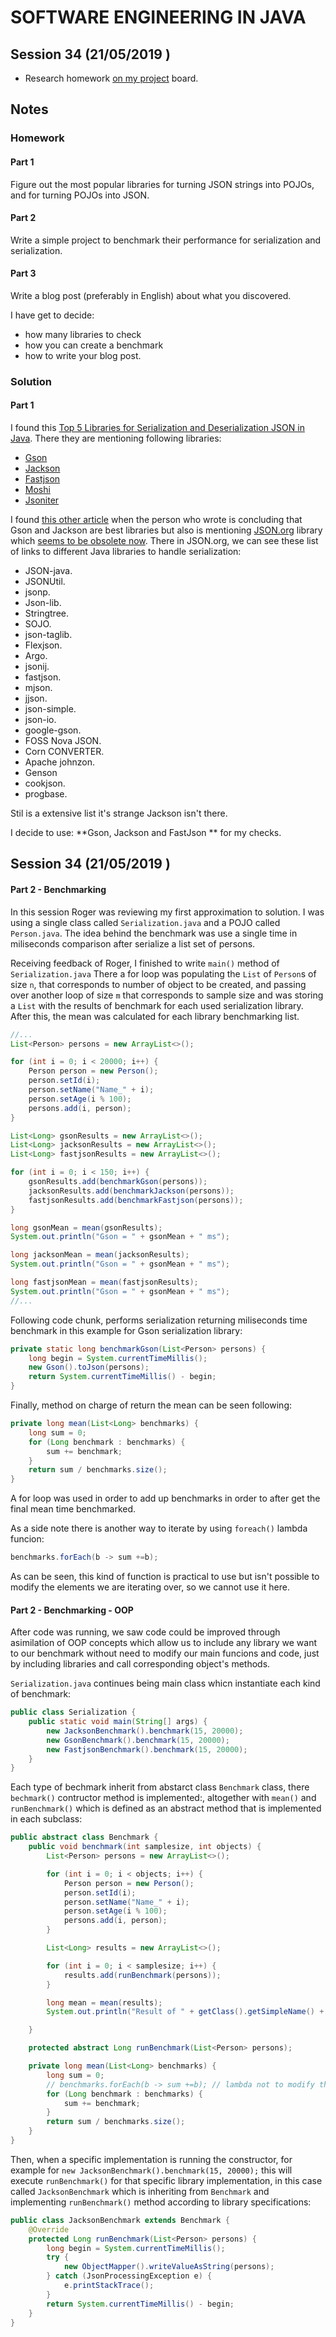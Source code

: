 # SOFTWARE ENGINEERING IN JAVA

## Session 34 (21/05/2019 )

- Research homework [on my project](https://github.com/kinbiko/mentoring/projects/7) board.

## Notes

### Homework

#### Part 1
Figure out the most popular libraries for turning JSON strings into POJOs, and for turning POJOs into JSON.

#### Part 2
Write a simple project to benchmark their performance for serialization and serialization.

#### Part 3
Write a blog post (preferably in English) about what you discovered.

I have get to decide:

- how many libraries to check
- how you can create a benchmark
- how to write your blog post.

### Solution

#### Part 1

I found this [Top 5 Libraries for Serialization and Deserialization JSON in Java](https://simplesolution.dev/top-5-libraries-for-serialization-and-deserialization-json-in-java/). There they are mentioning following libraries:

- [Gson](https://github.com/google/gson)
- [Jackson](https://github.com/FasterXML/jackson)
- [Fastjson](https://github.com/alibaba/fastjson)
- [Moshi](https://github.com/square/moshi)
- [Jsoniter](https://github.com/square/moshi)

I found [this other article](http://dgimenes.com/blog/2014/03/14/java-comparing-json-encoding-libraries.html) when the person who wrote is concluding that Gson and Jackson are best libraries but also is mentioning [JSON.org](http://json.org/) library which [seems to be obsolete now](https://stackoverflow.com/a/7623694). There in JSON.org, we can see these list of links to different Java libraries to handle serialization:

- JSON-java.
- JSONUtil.
- jsonp.
- Json-lib.
- Stringtree.
- SOJO.
- json-taglib.
- Flexjson.
- Argo.
- jsonij.
- fastjson.
- mjson.
- jjson.
- json-simple.
- json-io.
- google-gson.
- FOSS Nova JSON.
- Corn CONVERTER.
- Apache johnzon.
- Genson
- cookjson.
- progbase.

Stil is a extensive list it's strange Jackson isn't there.

I decide to use: **Gson, Jackson and FastJson ** for my checks.


## Session 34 (21/05/2019 )

#### Part 2 - Benchmarking

In this session Roger was reviewing my first approximation to solution. I was using a single class called `Serialization.java` and a POJO called `Person.java`. 
The idea behind the benchmark was use a single time in miliseconds comparison after serialize a list set of persons. 

Receiving feedback of Roger, I finished to write `main()` method of `Serialization.java` There a for loop was populating the `List` of `Person`s of size `n`, that corresponds to number of object to be created, and passing over another loop of size `m` that corresponds to sample size and was storing a `List` with the results of benchmark for each used serialization library.  After this, the mean was calculated for each library benchmarking list.

```java
//...
List<Person> persons = new ArrayList<>();

for (int i = 0; i < 20000; i++) {
	Person person = new Person();
    person.setId(i);
    person.setName("Name_" + i);
    person.setAge(i % 100);
    persons.add(i, person);
}

List<Long> gsonResults = new ArrayList<>();
List<Long> jacksonResults = new ArrayList<>();
List<Long> fastjsonResults = new ArrayList<>();

for (int i = 0; i < 150; i++) {
	gsonResults.add(benchmarkGson(persons));
	jacksonResults.add(benchmarkJackson(persons));
	fastjsonResults.add(benchmarkFastjson(persons));
}

long gsonMean = mean(gsonResults);
System.out.println("Gson = " + gsonMean + " ms");

long jacksonMean = mean(jacksonResults);
System.out.println("Gson = " + gsonMean + " ms");

long fastjsonMean = mean(fastjsonResults);
System.out.println("Gson = " + gsonMean + " ms");
//...
```

Following code chunk, performs serialization returning miliseconds time benchmark in this example for Gson serialization library:
```java
private static long benchmarkGson(List<Person> persons) {
	long begin = System.currentTimeMillis();
	new Gson().toJson(persons);
	return System.currentTimeMillis() - begin;
}
```

Finally, method on charge of return the mean can be seen following:
```java
private long mean(List<Long> benchmarks) {
	long sum = 0;  
	for (Long benchmark : benchmarks) {
    	sum += benchmark;
	}
    return sum / benchmarks.size();
}
```
A for loop was used in order to add up benchmarks in order to after get the final mean time benchmarked. 

As a side note there is another way to iterate by using `foreach()` lambda funcion:
```java
benchmarks.forEach(b -> sum +=b);
```
As can be seen, this kind of function is practical to use but isn't possible to modify the elements we are iterating over, so we cannot use it here.


#### Part 2 - Benchmarking - OOP

After code was running, we saw code could be improved through asimilation of OOP concepts which allow us to include any library we want to our benchmark without need to modify our main funcions and code, just by including libraries and call corresponding object's methods.

`Serialization.java` continues being main class whicn instantiate each kind of benchmark:

```java
public class Serialization {
    public static void main(String[] args) {
        new JacksonBenchmark().benchmark(15, 20000);
        new GsonBenchmark().benchmark(15, 20000);
        new FastjsonBenchmark().benchmark(15, 20000);
    }
}
```

Each type of bechmark inherit from abstarct class `Benchmark` class, there `bechmark()` contructor  method is implemented:, altogether with `mean()` and `runBenchmark()` which is defined as an abstract method that is implemented in each subclass:

```java
public abstract class Benchmark {
    public void benchmark(int samplesize, int objects) {
        List<Person> persons = new ArrayList<>();

        for (int i = 0; i < objects; i++) {
            Person person = new Person();
            person.setId(i);
            person.setName("Name_" + i);
            person.setAge(i % 100);
            persons.add(i, person);
        }

        List<Long> results = new ArrayList<>();

        for (int i = 0; i < samplesize; i++) {
            results.add(runBenchmark(persons));
        }

        long mean = mean(results);
        System.out.println("Result of " + getClass().getSimpleName() + " = "+ mean + " ms");

    }

    protected abstract Long runBenchmark(List<Person> persons);

    private long mean(List<Long> benchmarks) {
        long sum = 0;
        // benchmarks.forEach(b -> sum +=b); // lambda not to modify things inside. Quick function
        for (Long benchmark : benchmarks) {
            sum += benchmark;
        }
        return sum / benchmarks.size();
    }
}
```

Then, when a specific implementation is running the constructor, for example for `new JacksonBenchmark().benchmark(15, 20000);` this will execute `runBenchmark()` for that specific library implementation, in this case called `JacksonBenchmark` which is inheriting from `Benchmark` and implementing `runBenchmark()` method according to library specifications:

```java
public class JacksonBenchmark extends Benchmark {
    @Override
    protected Long runBenchmark(List<Person> persons) {
        long begin = System.currentTimeMillis();
        try {
            new ObjectMapper().writeValueAsString(persons);
        } catch (JsonProcessingException e) {
            e.printStackTrace();
        }
        return System.currentTimeMillis() - begin;
    }
}
```




